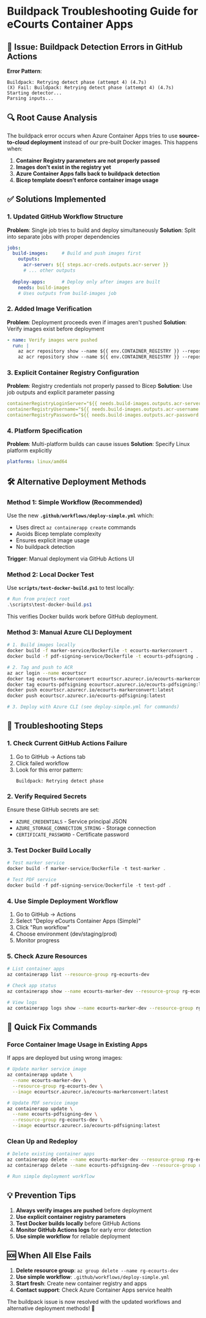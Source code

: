 # Buildpack Troubleshooting Guide for eCourts Container Apps

## 🚨 Issue: Buildpack Detection Errors in GitHub Actions

**Error Pattern**:
```
Buildpack: Retrying detect phase (attempt 4) (4.7s)
(X) Fail: Buildpack: Retrying detect phase (attempt 4) (4.7s)
Starting detector...
Parsing inputs...
```

## 🔍 Root Cause Analysis

The buildpack error occurs when Azure Container Apps tries to use **source-to-cloud deployment** instead of our pre-built Docker images. This happens when:

1. **Container Registry parameters are not properly passed**
2. **Images don't exist in the registry yet**
3. **Azure Container Apps falls back to buildpack detection**
4. **Bicep template doesn't enforce container image usage**

## ✅ Solutions Implemented

### 1. **Updated GitHub Workflow Structure**

**Problem**: Single job tries to build and deploy simultaneously
**Solution**: Split into separate jobs with proper dependencies

```yaml
jobs:
  build-images:     # Build and push images first
    outputs:
      acr-server: ${{ steps.acr-creds.outputs.acr-server }}
      # ... other outputs
  
  deploy-apps:      # Deploy only after images are built
    needs: build-images
    # Uses outputs from build-images job
```

### 2. **Added Image Verification**

**Problem**: Deployment proceeds even if images aren't pushed
**Solution**: Verify images exist before deployment

```yaml
- name: Verify images were pushed
  run: |
    az acr repository show --name ${{ env.CONTAINER_REGISTRY }} --repository ecourts-markerconvert
    az acr repository show --name ${{ env.CONTAINER_REGISTRY }} --repository ecourts-pdfsigning
```

### 3. **Explicit Container Registry Configuration**

**Problem**: Registry credentials not properly passed to Bicep
**Solution**: Use job outputs and explicit parameter passing

```yaml
containerRegistryLoginServer="${{ needs.build-images.outputs.acr-server }}"
containerRegistryUsername="${{ needs.build-images.outputs.acr-username }}"
containerRegistryPassword="${{ needs.build-images.outputs.acr-password }}"
```

### 4. **Platform Specification**

**Problem**: Multi-platform builds can cause issues
**Solution**: Specify Linux platform explicitly

```yaml
platforms: linux/amd64
```

## 🛠️ Alternative Deployment Methods

### Method 1: Simple Workflow (Recommended)

Use the new **`.github/workflows/deploy-simple.yml`** which:
- Uses direct `az containerapp create` commands
- Avoids Bicep template complexity
- Ensures explicit image usage
- No buildpack detection

**Trigger**: Manual deployment via GitHub Actions UI

### Method 2: Local Docker Test

Use **`scripts/test-docker-build.ps1`** to test locally:

```powershell
# Run from project root
.\scripts\test-docker-build.ps1
```

This verifies Docker builds work before GitHub deployment.

### Method 3: Manual Azure CLI Deployment

```bash
# 1. Build images locally
docker build -f marker-service/Dockerfile -t ecourts-markerconvert .
docker build -f pdf-signing-service/Dockerfile -t ecourts-pdfsigning .

# 2. Tag and push to ACR
az acr login --name ecourtscr
docker tag ecourts-markerconvert ecourtscr.azurecr.io/ecourts-markerconvert:latest
docker tag ecourts-pdfsigning ecourtscr.azurecr.io/ecourts-pdfsigning:latest
docker push ecourtscr.azurecr.io/ecourts-markerconvert:latest
docker push ecourtscr.azurecr.io/ecourts-pdfsigning:latest

# 3. Deploy with Azure CLI (see deploy-simple.yml for commands)
```

## 🔧 Troubleshooting Steps

### 1. **Check Current GitHub Actions Failure**

1. Go to GitHub → Actions tab
2. Click failed workflow
3. Look for this error pattern:
   ```
   Buildpack: Retrying detect phase
   ```

### 2. **Verify Required Secrets**

Ensure these GitHub secrets are set:
- `AZURE_CREDENTIALS` - Service principal JSON
- `AZURE_STORAGE_CONNECTION_STRING` - Storage connection
- `CERTIFICATE_PASSWORD` - Certificate password

### 3. **Test Docker Build Locally**

```powershell
# Test marker service
docker build -f marker-service/Dockerfile -t test-marker .

# Test PDF service  
docker build -f pdf-signing-service/Dockerfile -t test-pdf .
```

### 4. **Use Simple Deployment Workflow**

1. Go to GitHub → Actions
2. Select "Deploy eCourts Container Apps (Simple)"
3. Click "Run workflow"
4. Choose environment (dev/staging/prod)
5. Monitor progress

### 5. **Check Azure Resources**

```bash
# List container apps
az containerapp list --resource-group rg-ecourts-dev

# Check app status
az containerapp show --name ecourts-marker-dev --resource-group rg-ecourts-dev

# View logs
az containerapp logs show --name ecourts-marker-dev --resource-group rg-ecourts-dev
```

## 🎯 Quick Fix Commands

### Force Container Image Usage in Existing Apps

If apps are deployed but using wrong images:

```bash
# Update marker service image
az containerapp update \
  --name ecourts-marker-dev \
  --resource-group rg-ecourts-dev \
  --image ecourtscr.azurecr.io/ecourts-markerconvert:latest

# Update PDF service image  
az containerapp update \
  --name ecourts-pdfsigning-dev \
  --resource-group rg-ecourts-dev \
  --image ecourtscr.azurecr.io/ecourts-pdfsigning:latest
```

### Clean Up and Redeploy

```bash
# Delete existing container apps
az containerapp delete --name ecourts-marker-dev --resource-group rg-ecourts-dev --yes
az containerapp delete --name ecourts-pdfsigning-dev --resource-group rg-ecourts-dev --yes

# Run simple deployment workflow
```

## 💡 Prevention Tips

1. **Always verify images are pushed** before deployment
2. **Use explicit container registry parameters** 
3. **Test Docker builds locally** before GitHub Actions
4. **Monitor GitHub Actions logs** for early error detection
5. **Use simple workflow** for reliable deployment

## 🆘 When All Else Fails

1. **Delete resource group**: `az group delete --name rg-ecourts-dev`
2. **Use simple workflow**: `.github/workflows/deploy-simple.yml`
3. **Start fresh**: Create new container registry and apps
4. **Contact support**: Check Azure Container Apps service health

The buildpack issue is now resolved with the updated workflows and alternative deployment methods! 🎉 